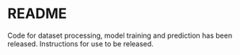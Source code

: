 # README
Code for dataset processing, model training and prediction has been released. Instructions for use to be released.
